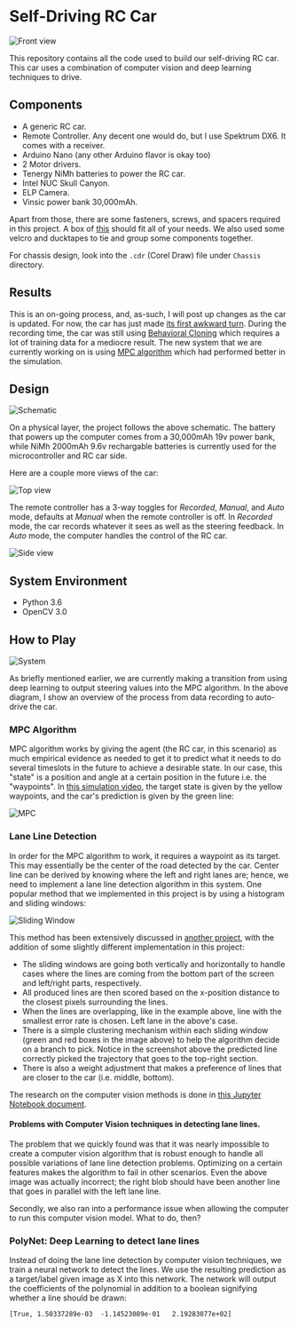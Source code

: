 # Self-Driving RC Car

[//]: # (Image References)
[1]: ./Docs/1.jpg
[2]: ./Docs/2.jpg
[3]: ./Docs/3.jpg
[schematic]: ./Docs/Schematic.png
[system]: ./Docs/System.png
[mpc]: ./Docs/MPC.png
[sliding_window]: ./Docs/sliding_window.png


![Front view][1]

This repository contains all the code used to build our self-driving RC car. This car uses a combination of computer vision and deep learning techniques to drive.

## Components

- A generic RC car.
- Remote Controller. Any decent one would do, but I use Spektrum DX6. It comes with a receiver.
- Arduino Nano (any other Arduino flavor is okay too)
- 2 Motor drivers.
- Tenergy NiMh batteries to power the RC car.
- Intel NUC Skull Canyon.
- ELP Camera.
- Vinsic power bank 30,000mAh.

Apart from those, there are some fasteners, screws, and spacers required in this project. A box of [this](https://www.amazon.com/gp/product/B01N5RDAUX/ref=od_aui_detailpages01?ie=UTF8&psc=1) should fit all of your needs. We also used some velcro and ducktapes to tie and group some components together.

For chassis design, look into the `.cdr` (Corel Draw) file under `Chassis` directory.

## Results

This is an on-going process, and, as-such, I will post up changes as the car is updated. For now, the car has just made [its first awkward turn](https://youtu.be/gNdW-0rRltk). During the recording time, the car was still using [Behavioral Cloning](https://youtu.be/mct3xzOkB78) which requires a lot of training data for a mediocre result. The new system that we are currently working on is using [MPC algorithm](https://youtu.be/AYXNlmw3f48) which had performed better in the simulation.

## Design

![Schematic][schematic]

On a physical layer, the project follows the above schematic. The battery that powers up the computer comes from a 30,000mAh 19v power bank, while NiMh 2000mAh 9.6v rechargable batteries is currently used for the microcontroller and RC car side.

Here are a couple more views of the car:

![Top view][2]

The remote controller has a 3-way toggles for *Recorded*, *Manual*, and *Auto* mode, defaults at *Manual* when the remote controller is off. In *Recorded* mode, the car records whatever it sees as well as the steering feedback. In *Auto* mode, the computer handles the control of the RC car.

![Side view][3]

## System Environment

- Python 3.6
- OpenCV 3.0

## How to Play

![System][system]

As briefly mentioned earlier, we are currently making a transition from using deep learning to output steering values into the MPC algorithm. In the above diagram, I show an overview of the process from data recording to auto-drive the car.

### MPC Algorithm

MPC algorithm works by giving the agent (the RC car, in this scenario) as much empirical evidence as needed to get it to predict what it needs to do several timeslots in the future to achieve a desirable state. In our case, this "state" is a position and angle at a certain position in the future i.e. the "waypoints". In [this simulation video](https://youtu.be/AYXNlmw3f48), the target state is given by the yellow waypoints, and the car's prediction is given by the green line:

![MPC][mpc]

### Lane Line Detection

In order for the MPC algorithm to work, it requires a waypoint as its target. This may essentially be the center of the road detected by the car. Center line can be derived by knowing where the left and right lanes are; hence, we need to implement a lane line detection algorithm in this system. One popular method that we implemented in this project is by using a histogram and sliding windows:

![Sliding Window][sliding_window]

This method has been extensively discussed in [another project](https://github.com/jaycode/Advanced-Lane-Lines), with the addition of some slightly different implementation in this project:

- The sliding windows are going both vertically and horizontally to handle cases where the lines are coming from the bottom part of the screen and left/right parts, respectively.
- All produced lines are then scored based on the x-position distance to the closest pixels surrounding the lines.
- When the lines are overlapping, like in the example above, line with the smallest error rate is chosen. Left lane in the above's case.
- There is a simple clustering mechanism within each sliding window (green and red boxes in the image above) to help the algorithm decide on a branch to pick. Notice in the screenshot above the predicted line correctly picked the trajectory that goes to the top-right section.
- There is also a weight adjustment that makes a preference of lines that are closer to the car (i.e. middle, bottom).

The research on the computer vision methods is done in [this Jupyter Notebook document](https://github.com/jaycode/Self-Driving-RC/blob/master/Computer/experiments/preprocess/Line%20Finding.ipynb).

#### Problems with Computer Vision techniques in detecting lane lines.

The problem that we quickly found was that it was nearly impossible to create a computer vision algorithm that is robust enough to handle all possible variations of lane line detection problems. Optimizing on a certain features makes the algorithm to fail in other scenarios. Even the above image was actually incorrect; the right blob should have been another line that goes in parallel with the left lane line.

Secondly, we also ran into a performance issue when allowing the computer to run this computer vision model. What to do, then?

### PolyNet: Deep Learning to detect lane lines

Instead of doing the lane line detection by computer vision techniques, we train a neural network to detect the lines. We use the resulting prediction as a target/label given image as X into this network. The network will output the coefficients of the polynomial in addition to a boolean signifying whether a line should be drawn:

```
[True, 1.50337289e-03  -1.14523089e-01   2.19283077e+02]
```